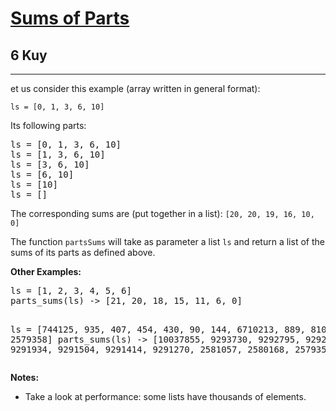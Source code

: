 <h1><a href="https://www.codewars.com/kata/5ce399e0047a45001c853c2b">Sums of Parts</a></h1>
<h2>6 Kuy</h2>
<hr>
<p>et us consider this example (array written in general format):</p>
<p><code>ls = [0, 1, 3, 6, 10]</code></p>
<p>Its following parts:</p>
<pre>
ls = [0, 1, 3, 6, 10]
ls = [1, 3, 6, 10]
ls = [3, 6, 10]
ls = [6, 10]
ls = [10]
ls = []
</pre>
<p>The corresponding sums are (put together in a list): <code>[20, 20, 19, 16, 10, 0]</code></p>
<p>The function <code>partsSums</code> will take as parameter a list <code>ls</code> 
and return a list of the sums of its parts as defined above.</p>
<p><strong>Other Examples:</strong></p>
<pre>
ls = [1, 2, 3, 4, 5, 6] 
parts_sums(ls) -> [21, 20, 18, 15, 11, 6, 0]

ls = [744125, 935, 407, 454, 430, 90, 144, 6710213, 889, 810, 2579358]
parts_sums(ls) -> [10037855, 9293730, 9292795, 9292388, 9291934, 9291504, 9291414, 9291270, 2581057, 2580168, 2579358, 0]
</pre>
<p><strong>Notes:</strong></p>
<ul>
<li>Take a look at performance: some lists have thousands of elements.</li>
</ul>